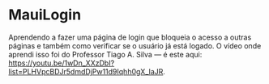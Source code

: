 # MauiLogin

Aprendendo a fazer uma página de login que bloqueia o acesso a outras páginas e também como verificar se o usuário já está logado. 
O vídeo onde aprendi isso foi do Professor Tiago A. Silva — é este aqui: https://youtu.be/1wDn_XXzDbI?list=PLHVpcBDJr5dmdDjPw11d9Iqhh0gX_laJR.

